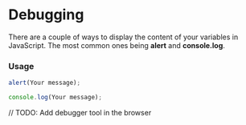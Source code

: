 # Debugging

There are a couple of ways to display the content of your variables in JavaScript.
The most common ones being **alert** and **console.log**.

### Usage
```javascript
alert(Your message);

console.log(Your message);
```

// TODO: Add debugger tool in the browser
